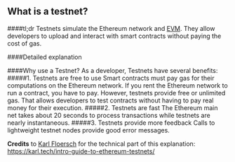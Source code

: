 ## What is a testnet?

####tl;dr
Testnets simulate the Ethereum network and [EVM](/docs/Ethereum-glossary-for-newbies/EVM.md). They allow developers to upload and interact with smart contracts without paying the cost of gas.

####Detailed explanation

####Why use a Testnet?
As a developer, Testnets have several benefits:
#####1. Testnets are free to use
Smart contracts must pay gas for their computations on the Ethereum network. If you rent the Ethereum network to run a contract, you have to pay. However, testnets provide free or unlimited gas. That allows developers to test contracts without having to pay real money for their execution.
#####2. Testnets are fast
The Ethereum main net takes about 20 seconds to process transactions while testnets are nearly instantaneous.
#####3. Testnets provide more feedback
Calls to lightweight testnet nodes provide good error messages.

**Credits**  to [Karl Floersch](https://karl.tech) for the technical part of this explanation: https://karl.tech/intro-guide-to-ethereum-testnets/